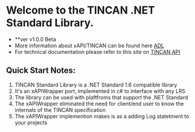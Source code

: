 
# Welcome to the TINCAN .NET Standard Library.
- **ver v1.0.0 Beta
- More information about xAPI/TINCAN can be found here [ADL](https://www.adlnet.gov/adl-research/performance-tracking-analysis/experience-api/)
- For technical documentation please refer to this site on [TINCAN API](http://tincanapi.com/)

## Quick Start Notes:
1. TINCAN Standard Library is a .NET Standard 1.6 compatible library
2. It's an xAPIWrapper port, implemented in c# to interface with any LRS
3. The library can be used with plaftfroms that support the .NET Standard
4. The xAPIWrapper eliminated the need for client/end user to know the internals of the TINCAN specification
5. The xAPIWrapper implemention makes is as a adding Log statetment to your projects
